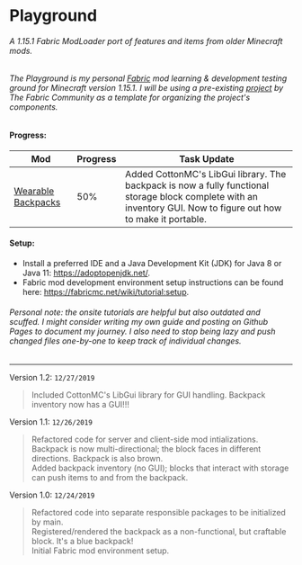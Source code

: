 # Playground

###### A 1.15.1 Fabric ModLoader port of features and items from older Minecraft mods.
###### The Playground is my personal [Fabric](https://fabricmc.net/) mod learning & development testing ground for Minecraft version 1.15.1. I will be using a pre-existing [project](https://github.com/fabric-community/the-hallow) by The Fabric Community as a template for organizing the project's components.

#### Progress:

|Mod|Progress|Task Update|
|---|--------|------|
|[Wearable Backpacks](https://www.curseforge.com/minecraft/mc-mods/wearable-backpacks)|50%|Added CottonMC's LibGui library. The backpack is now a fully functional storage block complete with an inventory GUI. Now to figure out how to make it portable.|

#### Setup:
* Install a preferred IDE and a Java Development Kit (JDK) for Java 8 or Java 11: https://adoptopenjdk.net/.
* Fabric mod development environment setup instructions can be found here: https://fabricmc.net/wiki/tutorial:setup.
###### Personal note: the onsite tutorials are helpful but also outdated and scuffed. I might consider writing my own guide and posting on Github Pages to document my journey. I also need to stop being lazy and push changed files one-by-one to keep track of individual changes.

---

Version 1.2: `12/27/2019`
> Included CottonMC's LibGui library for GUI handling.
> Backpack inventory now has a GUI!!!

Version 1.1: `12/26/2019`
> Refactored code for server and client-side mod intializations. \
> Backpack is now multi-directional; the block faces in different directions. Backpack is also brown. \
> Added backpack inventory (no GUI); blocks that interact with storage can push items to and from the backpack.

Version 1.0: `12/24/2019`
> Refactored code into separate responsible packages to be initialized by main. \
> Registered/rendered the backpack as a non-functional, but craftable block. It's a blue backpack! \
> Initial Fabric mod environment setup.
